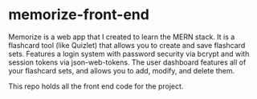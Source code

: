 # memorize-front-end

Memorize is a web app that I created to learn the MERN stack. It is a flashcard tool (like Quizlet) that allows you to create and save flashcard sets. Features a login system with password security via bcrypt and with session tokens via json-web-tokens. The user dashboard features all of your flashcard sets, and allows you to add, modify, and delete them.

This repo holds all the front end code for the project.